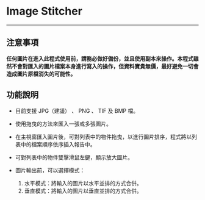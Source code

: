 # Image Stitcher

---

## 注意事項

**任何圖片在進入此程式使用前，請務必做好備份，並且使用副本來操作。本程式雖然不會對匯入的圖片檔案本身進行寫入的操作，但資料寶貴無價，最好避免一切會造成圖片原檔消失的可能性。**

## 功能說明

* 目前支援 JPG（建議） 、 PNG 、 TIF 及 BMP 檔。

* 使用拖曳的方法來匯入一張或多張圖片。

* 在主視窗匯入圖片後，可對列表中的物件拖曳，以進行圖片排序，程式將以列表中的檔案順序依序插入報告中。

* 可對列表中的物件雙擊滑鼠左鍵，顯示放大圖片。

* 圖片輸出前，可以選擇模式：
  
  1. 水平模式：將輸入的圖片以水平並排的方式合併。
  2. 垂直模式：將輸入的圖片以垂直並排的方式合併。

